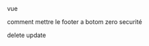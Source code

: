 vue
<!-- ! Recherche par objet renvoi un tableau vide ??? -->
<!-- ^ Probleme de la vue renvoyé apres la suppression -->
<!-- ^ Recher pas prenom d'utilisateur ne renvoi pas la vue du tableau au bon endroit ???? -->
<!-- ^ Recherche par preprenom renvoi un tableau vide pas avec la bonne mise ne page ?????  -->
<!-- ^ Idem pour recherche par mail  -->
comment mettre le footer a botom zero
securité
<!-- ? Valide_input ???????????????????? -->
delete update
<!-- & Impossible de recupere les roles dans la modification -->
<!-- & gerer la suppression avec une action ?????? -->